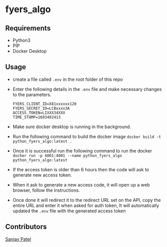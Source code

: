 # fyers_algo

## Requirements
- Python3
- PIP
- Docker Desktop

## Usage
- create a file called `.env` in the root folder of this repo
- Enter the following details in the `.env` file and make necessary changes to the parameters.

  ```
  FYERS_CLIENT_ID=X81xxxxxx120
  FYERS_SECRET_ID=LCBxxxx3A
  ACCESS_TOKEN=LIXXX34XXX
  TIME_STAMP=1693402413
  ```

- Make sure docker desktop is running in the background.
- Run the following command to build the docker image
  `docker build -t python_fyers_algo:latest .`
- Once it is successful run the following command to run the docker
  `docker run -p 4001:4001 --name python_fyers_algo python_fyers_algo:latest`
- If the access token is older than 6 hours then the code will ask to generate new access token.
- When it ask to generate a new access code, it will open up a web browser, follow the instructions. 
- Once done it will redirect it to the redirect URL set on the API, copy the entire URL and enter it when asked for auth token, It will automatically updated the `.env` file with the generated access token

## Contributors
[Sanjay Patel](https://github.com/sanju918)


